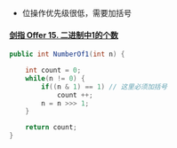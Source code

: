 - 位操作优先级很低，需要加括号

#### [剑指 Offer 15. 二进制中1的个数](https://leetcode-cn.com/problems/er-jin-zhi-zhong-1de-ge-shu-lcof/)

```java
public int NumberOf1(int n) {

    int count = 0;
    while(n != 0) {
        if((n & 1) == 1) // 这里必须加括号
            count ++;
        n = n >>> 1;
    }

    return count;
}
```

